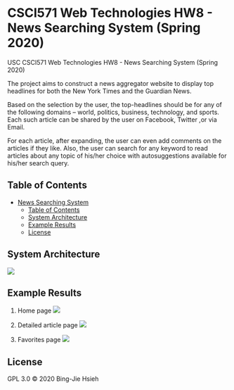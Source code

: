 # CSCI571 Web Technologies HW8 - News Searching System (Spring 2020)

USC CSCI571 Web Technologies HW8 - News Searching System (Spring 2020)

The project aims to construct a news aggregator website to display top headlines for both the New York Times and the Guardian News.

Based on the selection by the user, the top-headlines should be for any of the following domains – world, politics, business, technology, and sports. Each such article can be shared by the user on Facebook, Twitter ,or via Email.

For each article, after expanding, the user can even add comments on the articles if they like. Also, the user can search for any keyword to read articles about any topic of his/her choice with autosuggestions available for his/her search query.

## Table of Contents

- [News Searching System](#CSCI571-Web-Technologies-HW8---News-Searching-System-Spring-2020)
  - [Table of Contents](#table-of-contents)
  - [System Architecture](#system-architecture)
  - [Example Results](#example-results)
  - [License](#license)

## System Architecture

![](https://i.imgur.com/cyZqRje.png)

## Example Results

1. Home page
    ![](https://i.imgur.com/RfyL8CU.jpg)

2. Detailed article page
    ![](https://i.imgur.com/ih5nKAH.jpg)

3. Favorites page
    ![](https://i.imgur.com/BWBtG6J.jpg)

## License

GPL 3.0 © 2020 Bing-Jie Hsieh
